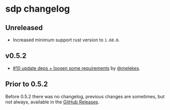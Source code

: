 # sdp changelog

## Unreleased

* Increased minimum support rust version to `1.60.0`.

## v0.5.2

* [#10 update deps + loosen some requirements](https://github.com/webrtc-rs/sdp/pull/10) by [@melekes](https://github.com/melekes).

## Prior to 0.5.2

Before 0.5.2 there was no changelog, previous changes are sometimes, but not always, available in the [GitHub Releases](https://github.com/webrtc-rs/sdp/releases).

